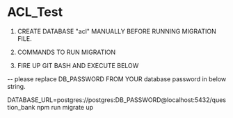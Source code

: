# ACL_Test

1. CREATE DATABASE "acl" MANUALLY BEFORE RUNNING MIGRATION FILE.
2. COMMANDS TO RUN MIGRATION

1. FIRE UP GIT BASH AND EXECUTE BELOW

-- please replace DB_PASSWORD FROM YOUR database password in below string.

DATABASE_URL=postgres://postgres:DB_PASSWORD@localhost:5432/question_bank npm run migrate up
